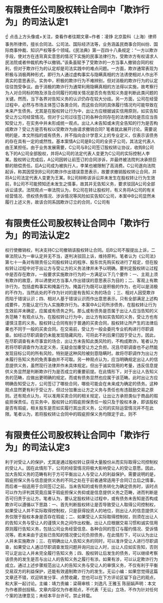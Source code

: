 # 有限责任公司股权转让合同中「欺诈行为」的司法认定1

☝ 点击上方头像或+关注，查看作者往期文章~作者：凌铮 北京盈科（上海）律师事务所律师，擅长合同法、公司法、国际经济法等，业务涵盖民商事合同纠纷、国际商事仲裁、知识产权等多个领域。《民法典》第一百四十八条规定：“一方以欺诈手段，使对方在违背真实意思的情况下实施的民事法律行为，受欺诈方有权请求人民法院或者仲裁机构予以撤销。”该条虽赋予了受欺诈的一方当事人撤销合同的权利，但对于欺诈行为的认定却是司法实践中的难点问题。一方面，欺诈通常表现为积极与消极两种形式，即行为人通过虚构事实与隐瞒真相的方法诱使相对人作出不真实的意思表示。实务中，积极的欺诈行为不难辨别，但对消极的欺诈行为的认定往往饱受争议。由于消极的欺诈行为通常利用隐瞒真相的方法得以实施，故考察行为人对合同标的物及涉及合同履行的相关情况是否负有告知义务是判断此类问题的关键。然而，当下各界对告知义务的认识仍存在较大分歧。另一方面，公司在经营过程中，必然与市场主体签订各类合同，而这些合同的具体履行情况均可能导致在未来产生债务。尤其是在股权转让行为中，出让方应根据诚实信用原则，如实告知受让方公司经营情况。但对于公司过往签订的各种合同存在的法律风险是否应当告知受让方，在实务中并未形成统一观点。出让人未告知或未完全告知的行为是否构成欺诈？受让方是否有权以受欺诈为由请求撤销合同? 笔者就此展开讨论。需要说明的是，本文所指的或有债务，并不指向会计学意义上的专业定义，仅表示该债务的存在具有一定的或然性。基本案情A公司是B公司的全资子公司，其法定代表人由王某担任。由于业务发展需要，C公司与B公司签订股权转让协议，收购B公司名下的A公司全部股权，并将A公司的法定代表人变更为C公司的实际控制人李某。股权转让完成后，A公司因转让前签订的合同涉诉，并最终被法院判决承担巨额的赔偿责任。后A公司成为被执行人，李某也被限制了高消费。C公司遂向法院起诉，称其因受到B公司的欺诈作出错误意思表示，故要求撤销股权转让合同，并将A公司法定代表人变更为王某。B公司辩称该诉讼并未发生在股权转让行为生效前，B公司不可能预知还未发生之情事，故其并无告知义务，要求驳回A公司全部诉讼请求。法院观点一审法院认为，B公司在转让股权时，有义务将A公司的有关经营情况、债权债务情况、涉诉情况等风险如实告知C公司，本案中B公司显然未履行上述义务，故该合同系因欺诈订立的合同，C公司有

# 有限责任公司股权转让合同中「欺诈行为」的司法认定2

权行使撤销权，判决支持C公司撤销该股权转让合同。后B公司不服提出上诉，二审法院认为一审认定并无不当，遂判决驳回上诉，维持原判。笔者认为《公司法》第七十一条对有限责任公司股权转让的程序、股东优先购买权进行了规定，但在股权转让过程中对于出让方与受让方的义务法律并未予以明确。要判定股权转让过程中是否存在欺诈，一般要求实施欺诈行为的一方满足以下几个要件：一、主观上须有欺诈的故意，并以诱使对方当事人作出错误的意思表示为目的；二、客观上有欺诈行为，包括虚构事实和掩盖行为。掩盖行为既可以是积极的作为，也可以是消极的不作为，当然此处的不作为针对的是有告知义务的场合 ；三、相对人因受欺诈而陷于错误认识；四、相对人基于错误认识而作出意思表示。只有全部满足上述构成要件，方能认定行为人实施欺诈行为。本案中A公司所涉债务，在股权转让行为生效前并未确定，应属或有债务之列。那么或有债务是否属于出让人应当告知的义务范畴？有观点认为，在股权转让行为中，出让方有如实告知的义务，受让方也有谨慎注意的义务。股权转让合同有别于普通的买卖合同，股权转让所产生的法律后果也不同于一般的买卖合同。在交易前，受让方一般会委托专业机构进行尽职调查。如经过尽职调查仍未能发现隐藏风险，可将此不利后果归因于受让方。因此，在尽职调查有未尽事宜的场合，出让方未告知此类风险的，不构成欺诈。笔者认为若将尽职调查作为法定义务，无疑会加重受让方之负担。况且尽职调查也不必然能发现目标公司的所有风险，特别是这种风险被刻意隐瞒时。故将尽职调作为出让方未履行告知义务的免责事由并不可取。另一种观点认为，应当明确规定出让人的信息提供义务，虽然现行法律并作未具体规定。但出于诚实信用的考量，违反信息提供义务显然是判断欺诈行为是否成立的重要前提。在此情形下，对于出让人告知义务的范畴，应做出更明确的规定。而或有债务显然也应属于该范畴。此时出让方应明确告知受让方，公司签订了哪些合同，哪些可能会在未来成为确定的债务。这种观点显然更有利于受让方，但过分加重出让方之义务与责任也有违鼓励交易之原则。还有观点认为，可以准用买卖合同的相关规定，让出让方承担类似于商品的瑕疵担保责任。在实务中，股权转让的瑕疵担保责任一般只及于股权本身，即该股权是否有瑕疵，相关股东是否如实履行其出资义务，公司的实际运营情况并不在此限。笔者认为，若将股权转让合同中的瑕疵担保义务均限定于此，则不

# 有限责任公司股权转让合同中「欺诈行为」的司法认定3

利于对受让人的保护，尤其是通过股权转让获得大量股份从而实际取得公司控制权的受让人。因在此情形下，公司的经营情况将极大影响受让人的受让意愿。因此，加大告知义务的范畴有利于方可平衡出让人与受让人的利益保护。需要说明的是，瑕疵担保义务与信息提供义务的不同之处在于前者通常适用于合同订立后之情事，而后者一般适用于合同签订之前。当未告知的或有债务转化为确定债务时，该时点可以作为评判其究竟应属于瑕疵担保义务抑或是信息提供义务之范畴，进而判断是否可归责于出让方。笔者认为，要认定股权转让过程中，或有债务未告知是否构成欺诈可以遵循以下思路：一、首先判断股权转让是否导致受让人取得公司控制权，如果受让人并不实际取得控制权，只是获得投资人的地位，则出让人的信息提供义务仅限于股权本身是否存在瑕疵；二、如果受让人实际取得控制权，则须在出让人的告知义务与受让人的谨慎义务之间作出权衡。出让人应根据交易习惯和诚实信用原则履行告知义务，包括公司业务经营信息、各种合同的签订与履约情况、受诉情况等。若未来由于这些已告知的情况使公司负担债务，在此情形下，可以认为出让人并未实施欺诈；三、在明确出让人告知义务的同时，可以准许受让人进行尽职调查，如果受让人通过尽职调查发现问题并询问出让人时，出让人应如实告知，否则可认定出让人并未完全履行告知义务；四、股权转让后发生的债务，可以继续考察该债务的发生是否与出让人的告知义务之履行有涉。如果有涉，可以认定欺诈行为成立。通过上述步骤规范出让人的告知义务与受让人的审慎义务，不仅有利于平衡交易双方的利益保护，还能有效遏制欺诈行为的发生。无讼小编：如果您觉得这篇文章还不错，欢迎转发分享、点赞收藏，您也可以在下方评论区留下自己的观点，和大家一起讨论。主编：靖力责编：梁萌审核：刘逸凡 王雅玉 陈丽娟声明：本文为作者原创投稿，文章内容仅为作者观点，不代表「无讼」立场，不作为针对任何个案的法律意见；未经本平台许可，禁止转载。

